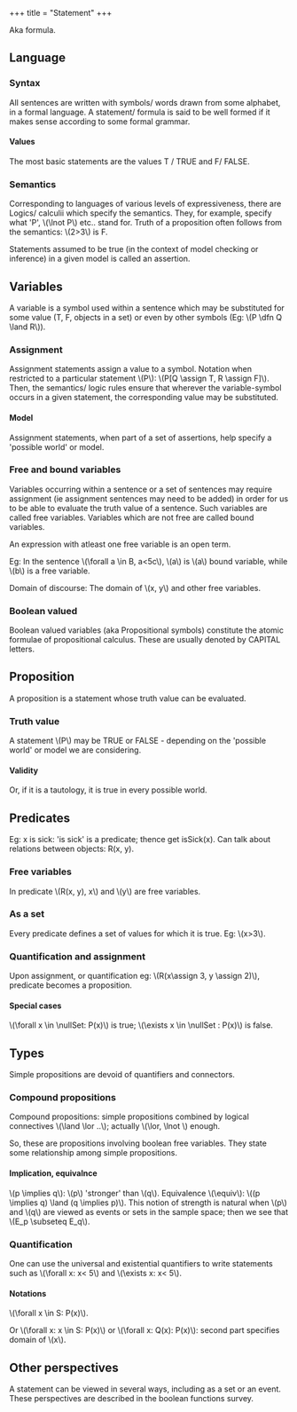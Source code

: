 +++
title = "Statement"
+++

Aka formula.

## Language
### Syntax
All sentences are written with symbols/ words drawn from some alphabet, in a formal language. A statement/ formula is said to be well formed if it makes sense according to some formal grammar.

#### Values
The most basic statements are the values T / TRUE and F/ FALSE.

### Semantics
Corresponding to languages of various levels of expressiveness, there are Logics/ calculii which specify the semantics. They, for example, specify what 'P', \\(\lnot P\\) etc.. stand for. Truth of a proposition often follows from the semantics: \\(2>3\\) is F.

Statements assumed to be true (in the context of model checking or inference) in a given model is called an assertion.


## Variables
A variable is a symbol used within a sentence which may be substituted for some value (T, F, objects in a set) or even by other symbols (Eg: \\(P \dfn Q \land R\\)).

### Assignment
Assignment statements assign a value to a symbol. Notation when restricted to a particular statement \\(P\\): \\(P[Q \assign T, R \assign F]\\). Then, the semantics/ logic rules ensure that wherever the variable-symbol occurs in a given statement, the corresponding value may be substituted.

#### Model
Assignment statements, when part of a set of assertions, help specify a 'possible world' or model.

### Free and bound variables
Variables occurring within a sentence or a set of sentences may require assignment (ie assignment sentences may need to be added) in order for us to be able to evaluate the truth value of a sentence. Such variables are called free variables. Variables which are not free are called bound variables.

An expression with atleast one free variable is an open term.

Eg: In the sentence \\(\forall a \in B, a<5c\\), \\(a\\) is \\(a\\) bound variable, while \\(b\\) is a free variable.

Domain of discourse: The domain of \\(x, y\\) and other free variables. 

### Boolean valued
Boolean valued variables (aka Propositional symbols) constitute the atomic formulae of propositional calculus. These are usually denoted by CAPITAL letters.

## Proposition
A proposition is a statement whose truth value can be evaluated.

### Truth value
A statement \\(P\\) may be TRUE or FALSE - depending on the 'possible world' or model we are considering.

#### Validity
Or, if it is a tautology, it is true in every possible world.

## Predicates
Eg: x is sick: 'is sick' is a predicate; thence get isSick(x). Can talk about relations between objects: R(x, y).

### Free variables
In predicate \\(R(x, y), x\\) and \\(y\\) are free variables. 

### As a set
Every predicate defines a set of values for which it is true. Eg: \\(x>3\\).

### Quantification and assignment
Upon assignment, or quantification eg: \\(R(x\assign 3, y \assign 2)\\), predicate becomes a proposition.

#### Special cases
\\(\forall x \in \nullSet: P(x)\\) is true; \\(\exists x \in \nullSet : P(x)\\) is false.

## Types
Simple propositions are devoid of quantifiers and connectors.

### Compound propositions
Compound propositions: simple propositions combined by logical connectives \\(\land \lor ..\\); actually \\(\lor, \lnot \\) enough.

So, these are propositions involving boolean free variables.  They state some relationship among simple propositions.

#### Implication, equivalnce
\\(p \implies q\\): \\(p\\) 'stronger' than \\(q\\). Equivalence \\(\equiv\\): \\((p \implies q) \land (q \implies p)\\). This notion of strength is natural when \\(p\\) and \\(q\\) are viewed as events or sets in the sample space; then we see that \\(E_p \subseteq E_q\\).

### Quantification
One can use the universal and existential quantifiers to write statements such as \\(\forall x: x< 5\\) and \\(\exists x: x< 5\\).

#### Notations
\\(\forall x \in S: P(x)\\).

Or \\(\forall x: x \in S: P(x)\\) or \\(\forall x: Q(x): P(x)\\): second part specifies domain of \\(x\\).

## Other perspectives
A statement can be viewed in several ways, including as a set or an event. These perspectives are described in the boolean functions survey.

